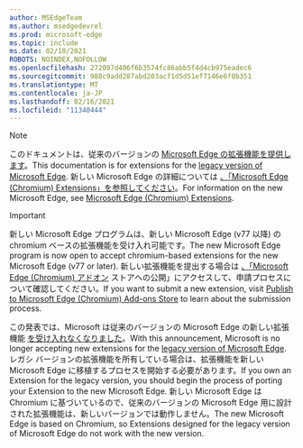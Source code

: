 ```yaml
---
author: MSEdgeTeam
ms.author: msedgedevrel
ms.prod: microsoft-edge
ms.topic: include
ms.date: 02/10/2021
ROBOTS: NOINDEX,NOFOLLOW
ms.openlocfilehash: 272097d406f6b3574fc86abb5f4d4cb975eadec6
ms.sourcegitcommit: 988c9add287abd203acf1d5d51ef7146e6f0b351
ms.translationtype: MT
ms.contentlocale: ja-JP
ms.lasthandoff: 02/16/2021
ms.locfileid: "11340444"
---
```

> [!NOTE]
> <span data-ttu-id="98289-101">このドキュメントは、従来のバージョンの [Microsoft Edge の拡張機能を提供します][MicrosoftSupportEdgeLegacy]。</span><span class="sxs-lookup"><span data-stu-id="98289-101">This documentation is for extensions for the [legacy version of Microsoft Edge][MicrosoftSupportEdgeLegacy].</span></span> <span data-ttu-id="98289-102">新しい Microsoft Edge の詳細については [、「Microsoft Edge (Chromium) Extensions」を参照してください][MicrosoftEdgeExtensionsChromiumIndex]。</span><span class="sxs-lookup"><span data-stu-id="98289-102">For information on the new Microsoft Edge, see [Microsoft Edge (Chromium) Extensions][MicrosoftEdgeExtensionsChromiumIndex].</span></span>

> [!IMPORTANT]
> <span data-ttu-id="98289-103">新しい Microsoft Edge プログラムは、新しい Microsoft Edge \(v77 以降\) の chromium ベースの拡張機能を受け入れ可能です。</span><span class="sxs-lookup"><span data-stu-id="98289-103">The new Microsoft Edge program is now open to accept chromium-based extensions for the new Microsoft Edge \(v77 or later\).</span></span> <span data-ttu-id="98289-104">新しい拡張機能を提出する場合は [、「Microsoft Edge (Chromium) アドオン][ExtensionsChromiumPublish] ストアへの公開」にアクセスして、申請プロセスについて確認してください。</span><span class="sxs-lookup"><span data-stu-id="98289-104">If you want to submit a new extension, visit [Publish to Microsoft Edge (Chromium) Add-ons Store][ExtensionsChromiumPublish] to learn about the submission process.</span></span>  
> 
> <span data-ttu-id="98289-105">この発表では、Microsoft は従来のバージョンの Microsoft Edge の新しい拡張機能 [を受け入れなくなりました][MicrosoftSupportEdgeLegacy]。</span><span class="sxs-lookup"><span data-stu-id="98289-105">With this announcement, Microsoft is no longer accepting new extensions for the [legacy version of Microsoft Edge][MicrosoftSupportEdgeLegacy].</span></span> <span data-ttu-id="98289-106">レガシ バージョンの拡張機能を所有している場合は、拡張機能を新しい Microsoft Edge に移植するプロセスを開始する必要があります。</span><span class="sxs-lookup"><span data-stu-id="98289-106">If you own an Extension for the legacy version, you should begin the process of porting your Extension to the new Microsoft Edge.</span></span>  <span data-ttu-id="98289-107">新しい Microsoft Edge は Chromium に基づいているので、従来のバージョンの Microsoft Edge 用に設計された拡張機能は、新しいバージョンでは動作しません。</span><span class="sxs-lookup"><span data-stu-id="98289-107">The new Microsoft Edge is based on Chromium, so Extensions designed for the legacy version of Microsoft Edge do not work with the new version.</span></span>  
> 

<!-- links -->  

[MicrosoftEdgeExtensionsChromiumIndex]: /microsoft-edge/extensions-chromium/index "Microsoft Edge (Chromium) 拡張機能"
[ExtensionsChromiumPublish]: /microsoft-edge/extensions-chromium/publish/publish-extension "拡張機能を公開する"  

[MicrosoftSupportEdgeLegacy]: https://support.microsoft.com/help/4533505/what-is-microsoft-edge-legacy "Microsoft Edge レガシとは何ですか? |Microsoft サポート"  
